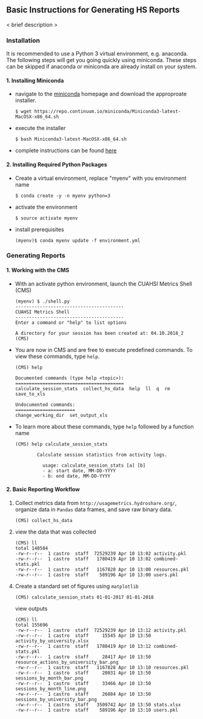 ## Basic Instructions for Generating HS Reports

< brief description >

### Installation

It is recommended to use a Python 3 virtual environment, e.g. anaconda.  The following steps will get you going quickly using miniconda.  These steps can be skipped if anaconda or miniconda are already install on your system.

#### 1. Installing Miniconda

- navigate to the [miniconda](https://conda.io/miniconda.html) homepage and download the approproate installer.

    ```
    $ wget https://repo.continuum.io/miniconda/Miniconda3-latest-MacOSX-x86_64.sh
    ```

- execute the installer

    ```
    $ bash Miniconda3-latest-MacOSX-x86_64.sh 
    ```


- complete instructions can be found [here](https://conda.io/docs/user-guide/install/index.html)


#### 2. Installing Required Python Packages

- Create a virtual environment, replace "myenv" with you environment name

    ```
    $ conda create -y -n myenv python=3
    ```

- activate the environment 

    ```
    $ source activate myenv
    ```

- install prerequisites 
  
    ```
    (myenv)$ conda myenv update -f environment.yml
    ```

### Generating Reports  

#### 1. Working with the CMS

- With an activate python environment, launch the CUAHSI Metrics Shell (CMS)

    ```
    (myenv) $ ./shell.py
    ----------------------------------------
    CUAHSI Metrics Shell
    ----------------------------------------
    Enter a command or "help" to list options

    A directory for your session has been created at: 04.10.2018_2
    (CMS)
    ```
- You are now in CMS and are free to execute predefined commands.  To view these commands, type `help`.

    ```
    (CMS) help

    Documented commands (type help <topic>):
    ========================================
    calculate_session_stats  collect_hs_data  help  ll  q  rm  save_to_xls

    Undocumented commands:
    ======================
    change_working_dir  set_output_xls
    ```

- To learn more about these commands, type `help` followed by a function name

    ```
    (CMS) help calculate_session_stats

            Calculate session statistics from activity logs.

              usage: calculate_session_stats [a] [b]
              - a: start date, MM-DD-YYYY
              - b: end date, MM-DD-YYYY

    ```


#### 2. Basic Reporting Workflow

1. Collect metrics data from `http://usagemetrics.hydroshare.org/`, organize data in `Pandas` data frames, and save raw binary data.

    ```
    (CMS) collect_hs_data
    ```

2. view the data that was collected

    ```
    (CMS) ll
    total 148584
    -rw-r--r--  1 castro  staff  72529239 Apr 10 13:02 activity.pkl
    -rw-r--r--  1 castro  staff   1780419 Apr 10 13:02 combined-stats.pkl
    -rw-r--r--  1 castro  staff   1167828 Apr 10 13:00 resources.pkl
    -rw-r--r--  1 castro  staff    589196 Apr 10 13:00 users.pkl
    ```

<!--
3. To create custom figures, save these data to excel

    < todo >
-->

4. Create a standard set of figures using `matplotlib`

    ```
    (CMS) calculate_session_stats 01-01-2017 01-01-2018
    ```

    view outputs  

    ```
    (CMS) ll
    total 155696
    -rw-r--r--  1 castro  staff  72529239 Apr 10 13:12 activity.pkl
    -rw-r--r--  1 castro  staff     15545 Apr 10 13:50 activity_by_university.xlsx
    -rw-r--r--  1 castro  staff   1780419 Apr 10 13:12 combined-stats.pkl
    -rw-r--r--  1 castro  staff     28417 Apr 10 13:50 resource_actions_by_university_bar.png
    -rw-r--r--  1 castro  staff   1167828 Apr 10 13:10 resources.pkl
    -rw-r--r--  1 castro  staff     20031 Apr 10 13:50 sessions_by_month_bar.png
    -rw-r--r--  1 castro  staff     33466 Apr 10 13:50 sessions_by_month_line.png
    -rw-r--r--  1 castro  staff     26884 Apr 10 13:50 sessions_by_university_bar.png
    -rw-r--r--  1 castro  staff   3509742 Apr 10 13:50 stats.xlsx
    -rw-r--r--  1 castro  staff    589196 Apr 10 13:10 users.pkl
    ```






